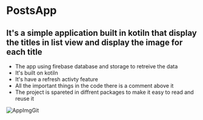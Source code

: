 # PostsApp
## It's a simple application built in kotiln that display the titles in list view and display the image for each title
- The app using firebase database and storage to retreive the data
- It's built on kotiln
- It's have a refresh activty feature
- All the important things in the code there is a comment above it
- The project is spareted in diffrent packages to make it easy to read and reuse it

![AppImgGit](https://user-images.githubusercontent.com/52779920/104915917-604a7b00-59a2-11eb-9e73-4ef5d77efcfe.png)
